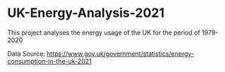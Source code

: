 # UK-Energy-Analysis-2021
This project analyses the energy usage of the UK for the period of 1979-2020

Data Source: https://www.gov.uk/government/statistics/energy-consumption-in-the-uk-2021

